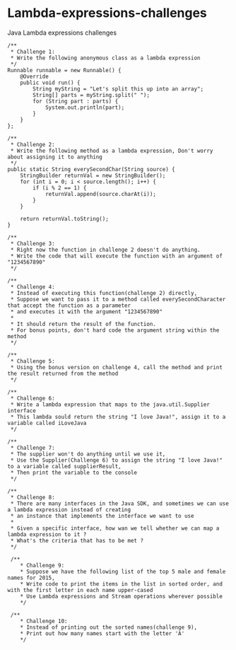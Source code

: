 # Lambda-expressions-challenges

Java Lambda expressions challenges

	/**
	 * Challenge 1:
	 * Write the following anonymous class as a lambda expression
	 */
	Runnable runnable = new Runnable() {
		@Override
		public void run() {
			String myString = "Let's split this up into an array";
			String[] parts = myString.split(" ");
			for (String part : parts) {
				System.out.println(part);
			}
		}
	};
  
	/**
	 * Challenge 2:
	 * Write the following method as a lambda expression, Don't worry about assigning it to anything
	 */
   	public static String everySecondChar(String source) {
		StringBuilder returnVal = new StringBuilder();
		for (int i = 0; i < source.length(); i++) {
			if (i % 2 == 1) {
				returnVal.append(source.charAt(i));
			}
		}
		
		return returnVal.toString();
	}
  
	/**
	 * Challenge 3:
	 * Right now the function in challenge 2 doesn't do anything.
	 * Write the code that will execute the function with an argument of "1234567890"
	 */  
   
	/**
	 * Challenge 4:
	 * Instead of executing this function(challenge 2) directly,
	 * Suppose we want to pass it to a method called everySecondCharacter that accept the function as a parameter
	 * and executes it with the argument "1234567890"
	 * 
	 * It should return the result of the function.
	 * For bonus points, don't hard code the argument string within the method
	 */
 
	/**
	 * Challenge 5:
	 * Using the bonus version on challenge 4, call the method and print the result returned from the method
	 */
   
	/**
	 * Challenge 6:
	 * Write a lambda expression that maps to the java.util.Supplier interface
	 * This lambda sould return the string "I love Java!", assign it to a variable called iLoveJava
	 */
   
	/**
	 * Challenge 7:
	 * The supplier won't do anything until we use it,
	 * Use the Supplier(Challenge 6) to assign the string "I love Java!" to a variable called supplierResult,
	 * Then print the variable to the console
	 */
   
	/**
	 * Challenge 8:
	 * There are many interfaces in the Java SDK, and sometimes we can use a lambda expression instead of creating
	 * an instance that implements the interface we want to use
	 * 
	 * Given a specific interface, how wan we tell whether we can map a lambda expression to it ?
	 * What's the criteria that has to be met ?
	 */
   
	 /**
		* Challenge 9:
		* Suppose we have the following list of the top 5 male and female names for 2015,
		* Write code to print the items in the list in sorted order, and with the first letter in each name upper-cased
		* Use Lambda expressions and Stream operations wherever possible
		*/
    
	 /**
		* Challenge 10:
		* Instead of printing out the sorted names(challenge 9),
		* Print out how many names start with the letter 'A'
		*/    
